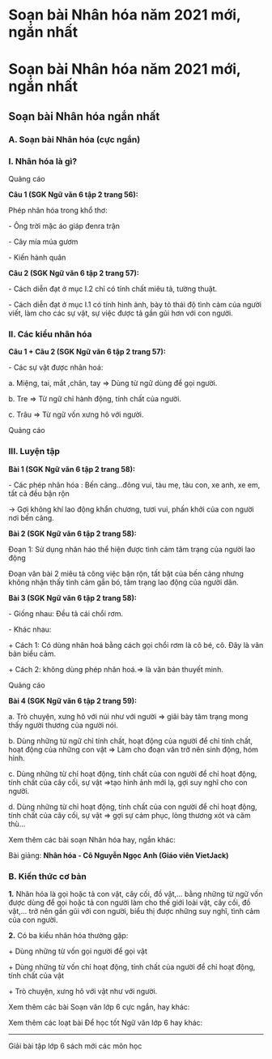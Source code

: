 # Soạn bài Nhân hóa năm 2021 mới, ngắn nhất

# Soạn bài Nhân hóa năm 2021 mới, ngắn nhất

## Soạn bài Nhân hóa ngắn nhất

### **A. Soạn bài Nhân hóa (cực ngắn)**

### I. Nhân hóa là gì?

Quảng cáo

**Câu 1 (SGK Ngữ văn 6 tập 2 trang 56):**

Phép nhân hóa trong khổ thơ:

\- Ông trời mặc áo giáp đenra trận

\- Cây mía múa gươm

\- Kiến hành quân

**Câu 2 (SGK Ngữ văn 6 tập 2 trang 57):**

\- Cách diễn đạt ở mục I.2 chỉ có tính chất miêu tả, tường thuật.

\- Cách diễn đạt ở mục I.1 có tính hình ảnh, bày tỏ thái độ tình cảm của người viết, làm cho các sự vật, sự việc được tả gần gũi hơn với con người.

### II. Các kiểu nhân hóa 

**Câu 1 + Câu 2 (SGK Ngữ văn 6 tập 2 trang 57):**

\- Các sự vật được nhân hoá:

a. Miệng, tai, mắt ,chân, tay => Dùng từ ngữ dùng để gọi người.

b. Tre => Từ ngữ chỉ hành động, tính chất của người.

c. Trâu => Từ ngữ vốn xưng hô với người.

Quảng cáo

### III. Luyện tập

**Bài 1 (SGK Ngữ văn 6 tập 2 trang 58):**

\- Các phép nhân hóa : Bến cảng...đông vui, tàu mẹ, tàu con, xe anh, xe em, tất cả đều bận rộn

→ Gợi không khí lao động khẩn chương, tươi vui, phấn khởi của con người nơi bến cảng.

**Bài 2 (SGK Ngữ văn 6 tập 2 trang 58):**

Đoạn 1: Sử dụng nhân háo thể hiện được tình cảm tâm trạng của người lao động

Đoạn văn bài 2 miêu tả công việc bận rộn, tất bật của bến cảng nhưng không nhận thấy tình cảm gắn bó, tâm trạng lao động của người dân.

**Bài 3 (SGK Ngữ văn 6 tập 2 trang 58):**

\- Giống nhau: Đều tả cái chổi rơm.

\- Khác nhau:

\+ Cách 1: Có dùng nhân hoá bằng cách gọi chổi rơm là cô bé, cô. Đây là văn bản biểu cảm.

\+ Cách 2: không dùng phép nhân hoá.=> là văn bản thuyết minh.

Quảng cáo

**Bài 4 (SGK Ngữ văn 6 tập 2 trang 59):**

a. Trò chuyện, xưng hô với núi như với người => giãi bày tâm trạng mong thấy người thương của người nói.

b. Dùng những từ ngữ chỉ tính chất, hoạt động của người để chỉ tính chất, hoạt động của những con vật => Làm cho đoạn văn trở nên sinh động, hóm hỉnh.

c. Dùng những từ chỉ hoạt động, tính chất của con người để chỉ hoạt động, tính chất của cây cối, sự vật =>tạo hình ảnh mới lạ, gợi suy nghĩ cho con người.

d. Dùng những từ chỉ hoạt động, tính chất của con người để chỉ hoạt động, tính chất của cây cối, sự vật => gợi sự cảm phục, lòng thương xót và căm thù... 

Xem thêm các bài soạn Nhân hóa hay, ngắn khác:

Bài giảng: **Nhân hóa - Cô Nguyễn Ngọc Anh (Giáo viên VietJack)**

### **B. Kiến thức cơ bản**

**1.** Nhân hóa là gọi hoặc tả con vật, cây cối, đồ vật,... bằng những từ ngữ vốn được dùng để gọi hoặc tả con người làm cho thế giới loài vật, cây cối, đồ vật,... trở nên gần gũi với con người, biểu thị được những suy nghĩ, tình cảm của con người.

**2.** Có ba kiểu nhân hóa thường gặp:

\+ Dùng những từ vốn gọi người để gọi vật

\+ Dùng những từ vốn chỉ hoạt động, tính chất của người để chỉ hoạt động, tính chất của vật

\+ Trò chuyện, xưng hô với vật như với người.

Xem thêm các bài Soạn văn lớp 6 cực ngắn, hay khác:

Xem thêm các loạt bài Để học tốt Ngữ văn lớp 6 hay khác:

* * *

Giải bài tập lớp 6 sách mới các môn học
